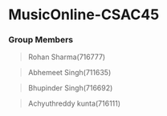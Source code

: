 # MusicOnline-CSAC45

### Group Members

> Rohan Sharma(716777)

> Abhemeet Singh(711635)

> Bhupinder Singh(716692)

> Achyuthreddy kunta(716111)

